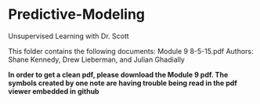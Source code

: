 # Predictive-Modeling
Unsupervised Learning with Dr. Scott

This folder contains the following documents:
Module 9 8-5-15.pdf
Authors: Shane Kennedy, Drew Lieberman, and Julian Ghadially

**In order to get a clean pdf, please download the Module 9 pdf. The symbols created by one note are having trouble being read in the pdf viewer embedded in github**
